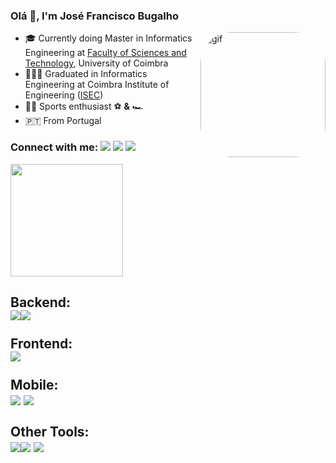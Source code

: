 ### Olá 👋, I'm José Francisco Bugalho 

<!--
**FranciscoBugalho/FranciscoBugalho** is a ✨ _special_ ✨ repository because its `README.md` (this file) appears on your GitHub profile.
-->

<div style="display: inline_block">
  
<img align="right" alt="gif" height="200" style="border-radius:50px;" src="https://cdn.discordapp.com/attachments/469634912291520522/991411264309960804/full-stack-development.gif?width=676&height=676">

- 🎓 Currently doing Master in Informatics Engineering at [Faculty of Sciences and Technology](https://www.uc.pt/en/fctuc), University of Coimbra
- 👨🏽‍🎓 Graduated in Informatics Engineering at Coimbra Institute of Engineering ([ISEC](https://www.isec.pt/EN/))
- 🚴‍♂️ Sports enthusiast ⚽ **&** 🏎️
- :portugal: From Portugal 

  
### Connect with me: <a href="https://www.linkedin.com/in/jos%C3%A9-francisco-bugalho-14137319a/" target="_blank"><img src="https://img.shields.io/badge/-LinkedIn-%230077B5?style=for-the-badge&logo=linkedin&logoColor=white" target="_blank"></a> <a href="https://github.com/FranciscoBugalho" target="_blank"><img src="https://img.shields.io/badge/GitHub-100000?style=for-the-badge&logo=github&logoColor=white" target="_blank"></a> <a href="https://gitlab.com/FranciscoBugalho" target="_blank"><img src="https://img.shields.io/badge/GitLab-330F63?style=for-the-badge&logo=gitlab&logoColor=white" target="_blank"></a>

  
  <img height="180em" src="https://github-readme-stats.vercel.app/api/top-langs/?username=FranciscoBugalho&layout=compact&langs_count=7&theme=dracula"/>
</div>

##

<div>

  ## Backend: <br> <img src="https://skills.thijs.gg/icons?i=java,c,cpp,py,php,&theme=light"><img src="https://img.shields.io/badge/Django-092E20?style=for-the-badge&logo=django&logoColor=white"> <br><br> Frontend: <br> <img src="https://skills.thijs.gg/icons?i=react,js,html,css,&theme=light"> <br><br>  Mobile: <br> <img src="https://img.shields.io/badge/Kotlin-0095D5?&style=for-the-badge&logo=kotlin&logoColor=white"> <img src="https://img.shields.io/badge/Flutter-02569B?style=for-the-badge&logo=flutter&logoColor=white"> <br><br> Other Tools: <br> <img src="https://skills.thijs.gg/icons?i=mysql,postgres,mongodb,&theme=light"><img src="https://img.shields.io/badge/Amazon_AWS-232F3E?style=for-the-badge&logo=amazon-aws&logoColor=white"> <img src="https://img.shields.io/badge/Lua-2C2D72?style=for-the-badge&logo=lua&logoColor=white">
    
</div>

<!-- https://reactjsexample.com/skill-icons-beautiful-skills-icons-for-your-github-readme/ | https://dev.to/envoy_/150-badges-for-github-pnk -->
